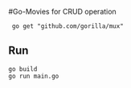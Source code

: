 #Go-Movies
for CRUD operation
```
 go get "github.com/gorilla/mux"

```

## Run
```
go build
go run main.go
```
